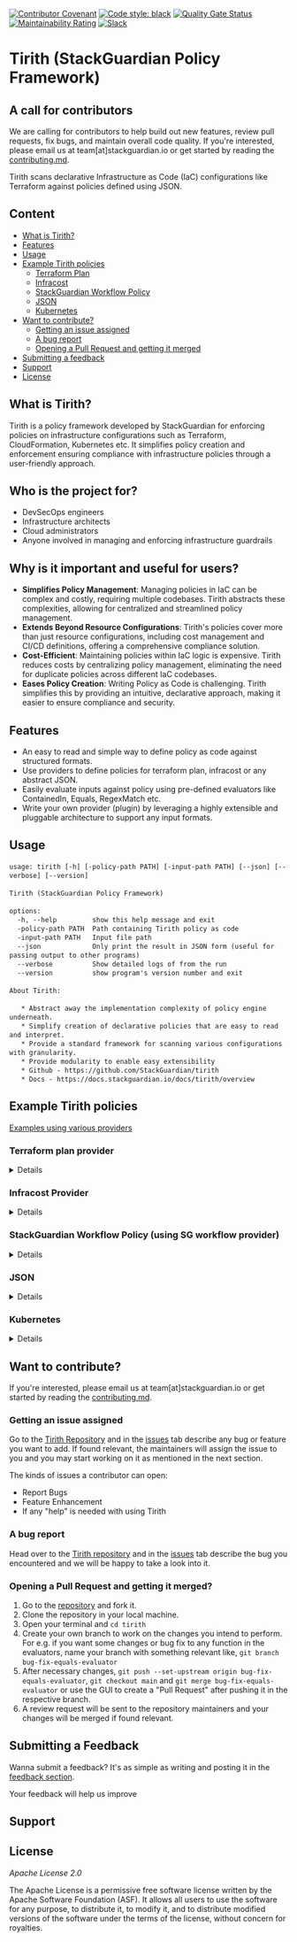 [![Contributor Covenant](https://img.shields.io/badge/Contributor%20Covenant-2.1-4baaaa.svg)](code_of_conduct.md)
[![Code style: black](https://img.shields.io/badge/code%20style-black-000000.svg)](https://github.com/psf/black)
[![Quality Gate Status](https://sonarcloud.io/api/project_badges/measure?project=StackGuardian_policy-framework&metric=alert_status&token=4a4d06e73940505edb7fc9d27a7f03b35fbbf23d)](https://sonarcloud.io/summary/new_code?id=StackGuardian_policy-framework)
[![Maintainability Rating](https://sonarcloud.io/api/project_badges/measure?project=StackGuardian_policy-framework&metric=sqale_rating&token=4a4d06e73940505edb7fc9d27a7f03b35fbbf23d)](https://sonarcloud.io/summary/new_code?id=StackGuardian_policy-framework)
[![Slack](https://img.shields.io/badge/Slack-4A154B?style=for-the-badge&logo=slack&logoColor=white)](https://join.slack.com/t/stackguardian-ol78820/shared_invite/zt-2ksag36j9-OjmXqQmyXudgYrV6FmesIQ)

# Tirith (StackGuardian Policy Framework)

## A call for contributors

We are calling for contributors to help build out new features, review pull requests, fix bugs, and maintain overall code quality. If you're interested, please email us at team[at]stackguardian.io or get started by reading the [contributing.md](./CONTRIBUTING.md).

Tirith scans declarative Infrastructure as Code (IaC) configurations like Terraform against policies defined using JSON.

## Content

<!-- - [Feature Road-Map](#feature-road-map) -->
<!-- - [Local Development Environment](#local-development-environment) -->
- [What is Tirith?](#what-is-tirith)
- [Features](#features)
- [Usage](#usage)
- [Example Tirith policies](#example-tirith-policies)
    - [Terraform Plan](#terraform-plan-provider)
    - [Infracost](#infracost-provider)
    - [StackGuardian Workflow Policy](#stackguardian-workflow-policy-using-sg-workflow-provider)
    - [JSON](#json)
    - [Kubernetes](#kubernetes)
- [Want to contribute?](#want-to-contribute)
  - [Getting an issue assigned](#getting-an-issue-assigned)
  - [A bug report](#a-bug-report)
  - [Opening a Pull Request and getting it merged](#opening-a-pull-request-and-getting-it-merged)
- [Submitting a feedback](#submitting-a-feedback)
- [Support](#support)
- [License](#license)

## What is Tirith?

Tirith is a policy framework developed by StackGuardian for enforcing policies on infrastructure configurations such as Terraform, CloudFormation, Kubernetes etc. It simplifies policy creation and enforcement ensuring compliance with infrastructure policies through a user-friendly approach.

## Who is the project for?
- DevSecOps engineers
- Infrastructure architects
- Cloud administrators
- Anyone involved in managing and enforcing infrastructure guardrails


## Why is it important and useful for users?

- **Simplifies Policy Management**: Managing policies in IaC can be complex and costly, requiring multiple codebases. Tirith abstracts these complexities, allowing for centralized and streamlined policy management.
- **Extends Beyond Resource Configurations**: Tirith's policies cover more than just resource configurations, including cost management and CI/CD definitions, offering a comprehensive compliance solution.
- **Cost-Efficient**: Maintaining policies within IaC logic is expensive. Tirith reduces costs by centralizing policy management, eliminating the need for duplicate policies across different IaC codebases.
- **Eases Policy Creation**: Writing Policy as Code is challenging. Tirith simplifies this by providing an intuitive, declarative approach, making it easier to ensure compliance and security.

## Features

- An easy to read and simple way to define policy as code against structured formats.
- Use providers to define policies for terraform plan, infracost or any abstract JSON.
- Easily evaluate inputs against policy using pre-defined evaluators like ContainedIn, Equals, RegexMatch etc.
- Write your own provider (plugin) by leveraging a highly extensible and pluggable architecture to support any input formats.

<!-- ## Feature Road-map

This is only a list of approved features that will be included in Tirith over the next iterations.

- Extended support for Terraform Plan
- Support for Cloudformation and ARM
- Extended library of evaluator functions -->

## Usage

```
usage: tirith [-h] [-policy-path PATH] [-input-path PATH] [--json] [--verbose] [--version]

Tirith (StackGuardian Policy Framework)

options:
  -h, --help         show this help message and exit
  -policy-path PATH  Path containing Tirith policy as code
  -input-path PATH   Input file path
  --json             Only print the result in JSON form (useful for passing output to other programs)
  --verbose          Show detailed logs of from the run
  --version          show program's version number and exit

About Tirith:

   * Abstract away the implementation complexity of policy engine underneath.
   * Simplify creation of declarative policies that are easy to read and interpret.
   * Provide a standard framework for scanning various configurations with granularity.
   * Provide modularity to enable easy extensibility
   * Github - https://github.com/StackGuardian/tirith
   * Docs - https://docs.stackguardian.io/docs/tirith/overview
```

## Example Tirith policies

[Examples using various providers](tests/providers)

### Terraform plan provider
<details>

#### Example 1:
VPC and EC2 instance policy

- AWS VPC instance_tenancy is "default"
- EC2 instance cannot be destroyed

```json
{
  "meta": {
    "required_provider": "stackguardian/terraform_plan",
    "version": "v1"
  },
  "evaluators": [
    {
      "id": "check_ec2_tenancy",
      "provider_args": {
        "operation_type": "attribute",
        "terraform_resource_type": "aws_vpc",
        "terraform_resource_attribute": "instance_tenancy"
      },
      "condition": {
        "type": "Equals",
        "value": "default"
      }
    },
    {
      "id": "destroy_ec2",
      "provider_args": {
        "operation_type": "action",
        "terraform_resource_type": "aws_instance"
      },
      "condition": {
        "type": "ContainedIn",
        "value": ["destroy"]
      }
    }
  ],
  "eval_expression": "check_ec2_tenancy && !destroy_ec2"
}
```
Make sure that all `aws_s3_bucket` are referenced by `aws_s3_bucket_intelligent_tiering_configuration` (using Terraform plan provider)

```json
{
  "meta": {
    "required_provider": "stackguardian/terraform_plan",
    "version": "v1"
  },
  "evaluators": [
    {
      "id": "s3HasLifeCycleIntelligentTiering",
      "description": "Make sure all aws_s3_bucket are referenced by aws_s3_bucket_intelligent_tiering_configuration",
      "provider_args": {
        "operation_type": "direct_references",
        "terraform_resource_type": "aws_s3_bucket",
        "referenced_by": "aws_s3_bucket_intelligent_tiering_configuration"
      },
      "condition": {
        "type": "Equals",
        "value": true,
        "error_tolerance": 0
      }
    }
  ],
  "eval_expression": "s3HasLifeCycleIntelligentTiering"
}
```
#### Example 2:
Make sure that all AWS ELBs are attached to security group (using Terraform plan provider)

```json
{
  "meta": {
    "version": "v1",
    "required_provider": "stackguardian/terraform_plan"
  },
  "evaluators": [
    {
      "id": "aws_elbs_have_direct_references_to_security_group",
      "provider_args": {
        "operation_type": "direct_references",
        "terraform_resource_type": "aws_elb",
        "references_to": "aws_security_group"
      },
      "condition": {
        "type": "Equals",
        "value": true,
        "error_tolerance": 0
      }
    }
  ],
  "eval_expression": "aws_elbs_have_direct_references_to_security_group"
}
```
#### Example 3:
Policy:

```json
{
    "meta": {
        "version": "v1",
        "required_provider": "stackguardian/terraform_plan"
    },
    "evaluators": [
        {
            "id": "check1",
            "provider_args": {
                "operation_type": "attribute",
                "terraform_resource_type": "aws_vpc",
                "terraform_resource_attribute": "instance_tenancy"
            },
            "condition": {
                "type": "Equals",
                "value": "default"
            }
        },
        "..."
         {
            "id": "check22",
            "provider_args": {
                "operation_type": "attribute",
                "terraform_resource_type": "aws_vpc",
                "terraform_resource_attribute": "intra_dedicated_network_acl"
            },
            "condition": {
                "type": "Equals",
                "value": false
            }
        }
    ],
    "eval_expression": "check1 && check11 && check111 & check2 & check22"
}

```

Input:

```json
{
    "format_version": "0.1",
    "terraform_version": "0.14.11",
    "variables": {
        "amazon_side_asn": {
            "value": "64512"
        },
        "assign_ipv6_address_on_creation": {
            "value": false
        },
        "azs": {
            "value": []
        },
        "cidr": {
            "value": "10.0.0.0/18"
        },
        "create_database_internet_gateway_route": {
            "value": false
        },

        "..."

         "vpn_gateway_id": {
                    "default": "",
                    "description": "ID of VPN Gateway to attach to the VPC"
                },
                "vpn_gateway_tags": {
                    "default": {},
                    "description": "Additional tags for the VPN gateway"
                }
            }
        }
    
```


Output:
![](https://github.com/StackGuardian/tirith/blob/updating_readme/docs/tf_example.gif)

JSON Output:
```json
{
   "final_result": false,
   "evaluators": [
      {
         "id": "check1",
         "passed": true,
         "result": [
            {
               "passed": true,
               "message": "default is equal to default",
               "meta": {
                  "address": "aws_vpc.this[0]",
                  "mode": "managed",
                  "type": "aws_vpc",
                  "name": "this",
                  "index": 0,
                  "provider_name": "registry.terraform.io/hashicorp/aws",
                  "change": {
                     "actions": [
                        "create"
                     ],
                     "before": null,
                     "after": {
                        "assign_generated_ipv6_cidr_block": false,
                        "cidr_block": "10.0.0.0/18",
                        "enable_dns_hostnames": false,
                        "enable_dns_support": true,
                        "instance_tenancy": "default",
                        "tags": {
                           "Name": ""
                        },
                        "tags_all": {}
                     },
                     "after_unknown": {
                        "arn": true,
                        "default_network_acl_id": true,
                        "default_route_table_id": true,
                        "default_security_group_id": true,
                        "dhcp_options_id": true,
                        "enable_classiclink": true,
                        "enable_classiclink_dns_support": true,
                        "id": true,
                        "ipv6_association_id": true,
                        "ipv6_cidr_block": true,
                        "main_route_table_id": true,
                        "owner_id": true,
                        "tags": {},
                        "tags_all": {
                           "Name": true
                        }
                     }
                  }
               }
            },
            {
               "passed": true,
               "message": "default is equal to default",
               "meta": {
                  "address": "aws_vpc.this[0]",
                  "mode": "managed",
                  "type": "aws_vpc",
                  "name": "this",
                  "index": 1,
                  "provider_name": "registry.terraform.io/hashicorp/aws",
                  "change": {
                     "actions": [
                        "create"
                     ],
                     "before": null,
                     "after": {
                        "assign_generated_ipv6_cidr_block": false,
                        "cidr_block": "10.0.0.0/18",
                        "enable_dns_hostnames": false,
                        "enable_dns_support": true,
                        "instance_tenancy": "default",
                        "tags": {
                           "Name": ""
                        },
                        "tags_all": {}
                     },
                     "after_unknown": {
                        "arn": true,
                        "default_network_acl_id": true,
                        "default_route_table_id": true,
                        "default_security_group_id": true,
                        "dhcp_options_id": true,
                        "enable_classiclink": true,
                        "enable_classiclink_dns_support": true,
                        "id": true,
                        "ipv6_association_id": true,
                        "ipv6_cidr_block": true,
                        "main_route_table_id": true,
                        "owner_id": true,
                        "tags": {},
                        "tags_all": {
                           "Name": true
                        }
                     }
                  }
               }
            }
         ],
         "description": null
      },
         "..."    
      {
         "id": "check2",
         "passed": false,
         "result": [
            {
               "message": "attribute: 'intra_acl_tags' is not found",
               "passed": false
            }
         ],
         "description": null
      },
      {
         "id": "check22",
         "passed": false,
         "result": [
            {
               "message": "attribute: 'intra_dedicated_network_acl' is not found",
               "passed": false
            }
         ],
         "description": null
      }
   ],
   "errors": [],
   "eval_expression": "check1 && check11 && check111 & check2 & check22"
}

```
</details>

### Infracost Provider
<details>

Cost control policy

#### Example 1
- EC2 instance cost is lower than 100 USD per month

```json
{
  "meta": {
    "required_provider": "stackguardian/infracost",
    "version": "v1"
  },
  "evaluators": [
    {
      "id": "ec2_cost_below_100_per_month",
      "provider_args": {
        "operation_type": "total_monthly_cost",
        "resource_type": ["aws_ec2"]
      },
      "condition": {
        "type": "LessThanEqualTo",
        "value": 100
      }
    }
  ],
  "eval_expression": "ec2_cost_below_100_per_month"
}
```
#### Example 2
Policy:

```json
{
    "meta": {
        "version": "v1",
        "required_provider": "stackguardian/infracost"
    },
    "evaluators": [
        {
            "id": "cost_check_1",
            "provider_args": {
                "operation_type": "total_monthly_cost",
                "resource_type": [
                    "*"
                ]
            },
            "condition": {
                "type": "LessThanEqualTo",
                "value": 20
            }
        },
        {
            "id": "cost_check_2",
            "provider_args": {
                "operation_type": "total_monthly_cost",
                "resource_type": [
                    "aws_eks_cluster",
                    "aws_s3_bucket"
                ]
            },
            "condition": {
                "type": "LessThanEqualTo",
                "value": -1
            }
        }
    ],
    "eval_expression": "cost_check_1 && cost_check_2"
}
```

Input:

```json
{
  "timeGenerated": "2022-04-03T15:19:53.271995639Z",
  "summary": {
    "totalUnsupportedResources": 0.0,
    "totalUsageBasedResources": 1.0,
    "totalNoPriceResources": 1.0,
    "noPriceResourceCounts": {
      "aws_s3_bucket_public_access_block": 1.0
    },
    "totalDetectedResources": 2.0,
    "totalSupportedResources": 1.0,
    "unsupportedResourceCounts": {}
  },
  "diffTotalHourlyCost": "0",
  "projects": [
    {
      "name": "github.com/StackGuardian/template-tf-aws-s3-demo-website/tf_plan.json",
      "pastBreakdown": {

        ...
        }
}],
    "pastTotalHourlyCost": "0",
    "totalMonthlyCost": "100",
    "diffTotalMonthlyCost": "0",
    "currency": "USD",
    "totalHourlyCost": "0",
    "pastTotalMonthlyCost": "0",
    "version": "0.2"
  }

```

Output:
![](https://github.com/StackGuardian/tirith/blob/updating_readme/docs/infracost_example.gif)

JSON Output:
```json
{
   "meta": {
      "version": "v1",
      "required_provider": "stackguardian/infracost"
   },
   "final_result": false,
   "evaluators": [
      {
         "id": "cost_check_1",
         "passed": false,
         "result": [
            {
               "passed": false,
               "message": "300.1 is not less than or equal to 20",
               "meta": null
            }
         ],
         "description": null
      },
      {
         "id": "cost_check_2",
         "passed": false,
         "result": [
            {
               "passed": false,
               "message": "100.1 is not less than or equal to -1",
               "meta": null
            }
         ],
         "description": null
      }
   ],
   "errors": [],
   "eval_expression": "cost_check_1 && cost_check_2"
}
```
</details>

### StackGuardian Workflow Policy (using SG workflow provider)
<details>
- Terraform Workflow should require an approval to create or destroy resources

```json
{
  "meta": {
    "required_provider": "stackguardian/sg_workflow",
    "version": "v1"
  },
  "evaluators": [
    {
      "id": "require_approval_before_creating_ec2",
      "provider_args": {
        "operation_type": "attribute",
        "workflow_attribute": "approvalPreApply"
      },
      "condition": {
        "type": "Equals",
        "value": true
      }
    }
  ],
  "eval_expression": "require_approval_before_creating_ec2"
}
```

#### Example 2

Policy:

```json
{
    "meta": {
        "version": "v1",
        "required_provider": "stackguardian/sg_workflow"
    },
    "evaluators": [
        {
            "id": "wf_check_1",
            "provider_args": {
                "operation_type": "attribute",
                "workflow_attribute": "useMarketplaceTemplate"
            },
            "condition": {
                "type": "Equals",
                "value": true
            }
        },
        "..."
          {
            "id": "wf_check_14",
            "provider_args": {
                "operation_type": "attribute",
                "workflow_attribute": "iacTemplateId"
            },
            "condition": {
                "type": "Equals",
                "value": "/stackguardian/s3-website:19"
            }
        }
    ],
    "eval_expression": "wf_check_1 && wf_check_2 && wf_check_3 && wf_check_4 && wf_check_5 && wf_check_6 && wf_check_7 && wf_check_8 && wf_check_9 && wf_check_10 && wf_check_11 && wf_check_12 && wf_check_13 && wf_check_14"
}
```

Example Input:

```json
{
 "DeploymentPlatformConfig": [
  {
   "config": {
    "integrationId": "/integrations/aws-qa"
   },
   "kind": "AWS_RBAC"
  }
 ],
 "Description": "test",
 "DocVersion": "V3.BETA",
 "EnvironmentVariables": [
  {
   "config": {
    "textValue": "eu-central-1",
    "varName": "AWS_DEFAULT_REGION"
   }}]
   "..."
   {
   "schemaType": "FORM_JSONSCHEMA"
  },
  "iacVCSConfig": {
   "iacTemplateId": "/stackguardian/s3-website:19",
   "useMarketplaceTemplate": true
  },
 
 "WfStepsConfig": [],
 "WfType": "TERRAFORM",
 "_SGInternals": {}
}
```

Output:
![](https://github.com/StackGuardian/tirith/blob/updating_readme/docs/sg_workflow_example.gif)


JSON Output:

```json 

{
   "meta": {
      "version": "v1",
      "required_provider": "stackguardian/sg_workflow"
   },
   "final_result": false,
   "evaluators": [
      {
         "id": "wf_check_1",
         "passed": true,
         "result": [
            {
               "passed": true,
               "message": "True is equal to True",
               "meta": null
            }
         ],
         "description": null
        
      },
     
 "..."

      {
         "id": "wf_check_11",
         "passed": false,
         "result": [
            {
               "passed": false,
               "message": "True is not equal to False",
               "meta": null
            }
         ],
         "description": null
      },

   ],
   "errors": [],
   "eval_expression": "wf_check_1 && wf_check_2 && wf_check_3 && wf_check_4 && wf_check_5 && wf_check_6 && wf_check_7 && wf_check_8 && wf_check_9 && wf_check_10 && wf_check_11 && wf_check_12 && wf_check_13 && wf_check_14"
}
```
</details>

### JSON
<details>
Example Policy

```json
{
    "meta": {
        "version": "v1",
        "required_provider": "stackguardian/json"
    },
    "evaluators": [
        {
            "id": "check0",
            "provider_args": {
                "operation_type": "get_value",
                "key_path": "z.b"
            },
            "condition": {
                "type": "LessThanEqualTo",
                "value": 1,
                "error_tolerance": 2
            }
        },
        {
            "id": "check1",
            "provider_args": {
                "operation_type": "get_value",
                "key_path": "a.b"
            },
            "condition": {
                "type": "LessThanEqualTo",
                "value": 1
            }
        },
        {
            "id": "check2",
            "provider_args": {
                "operation_type": "get_value",
                "key_path": "c"
            },
            "condition": {
                "type": "Contains",
                "value": "aa"
            }
        },
        {
            "id": "check3",
            "provider_args": {
                "operation_type": "get_value",
                "key_path": "nested_map.e.f"
            },
            "condition": {
                "type": "Equals",
                "value": "3"
            }
        },
        {
            "id": "check4",
            "provider_args": {
                "operation_type": "get_value",
                "key_path": "list_of_dict.*.key1"
            },
            "condition": {
                "type": "Equals",
                "value": "value1"
            }
        },
        {
            "id": "check5",
            "provider_args": {
                "operation_type": "get_value",
                "key_path": "nested_map"
            },
            "condition": {
                "type": "Equals",
                "value": { "e": { "f": "3" } }
            }
        }
    ],
    "eval_expression": "check1 && check2 && check3 && check4 && check5"
}
```

Example Input
```json
{
	"a": {
			"b": 1
		},
	"c": ["aa", "bb"],
	"nested_map": {
		"e": {
			"f": "3"
		}
	},
	"list_of_dict": [
		{
			"key1": "value1"
		},
		{
			"key1": "value1"
		}
	]
}
```

Output:
![](https://github.com/StackGuardian/tirith/blob/updating_readme/docs/json_example.gif)

JSON Output
```json
{
   "meta": {
      "version": "v1",
      "required_provider": "stackguardian/json"
   },
   "final_result": true,
   "evaluators": [
      {
         "id": "check0",
         "passed": null,
         "result": [
            {
               "message": "key_path: `z.b` is not found (severity: 2)",
               "passed": null
            }
         ],
         "description": null
      },
      {
         "id": "check1",
         "passed": true,
         "result": [
            {
               "passed": true,
               "message": "1 is less than equal to 1",
               "meta": null
            }
         ],
         "description": null
      },
      {
         "id": "check2",
         "passed": true,
         "result": [
            {
               "passed": true,
               "message": "Found aa inside ['aa', 'bb']",
               "meta": null
            }
         ],
         "description": null
      },
      {
         "id": "check3",
         "passed": true,
         "result": [
            {
               "passed": true,
               "message": "3 is equal to 3",
               "meta": null
            }
         ],
         "description": null
      },
      {
         "id": "check4",
         "passed": true,
         "result": [
            {
               "passed": true,
               "message": "value1 is equal to value1",
               "meta": null
            },
            {
               "passed": true,
               "message": "value1 is equal to value1",
               "meta": null
            }
         ],
         "description": null
      },
      {
         "id": "check5",
         "passed": true,
         "result": [
            {
               "passed": true,
               "message": "{'e': {'f': '3'}} is equal to {'e': {'f': '3'}}",
               "meta": null
            }
         ],
         "description": null
      }
   ],
   "errors": [],
   "eval_expression": "check1 && check2 && check3 && check4 && check5"
```
</details>

### Kubernetes
<details>

Kubernetes (using Kubernetes provider)
#### Example 1
- Make sure that all pods have a liveness probe defined

```json
{
  "meta": {
    "version": "v1",
    "required_provider": "stackguardian/kubernetes"
  },
  "evaluators": [
    {
      "id": "kinds_have_null_liveness_probe",
      "provider_args": {
        "operation_type": "attribute",
        "kubernetes_kind": "Pod",
        "attribute_path": "spec.containers.*.livenessProbe"
      },
      "condition": {
        "type": "Contains",
        "value": null,
        "error_tolerance": 2
      }
    }
  ],
  "eval_expression": "!kinds_have_null_liveness_probe"
}
```
#### Example 2

Example Policy:

```json
{
  "meta": {
    "version": "v1",
    "required_provider": "stackguardian/kubernetes"
  },
  "evaluators": [
    {
      "id": "kinds_have_null_liveness_probe",
      "provider_args": {
        "operation_type": "attribute",
        "kubernetes_kind": "Pod",
        "attribute_path": "spec.containers.*.livenessProbe"
      },
      "condition": {
        "type": "Contains",
        "value": null,
        "error_tolerance": 2
      }
    }
  ],
  "eval_expression": "!kinds_have_null_liveness_probe"
}
```

Example Input:

```yml
apiVersion: v1
kind: ServiceAccount
metadata:
  name: wfs-demp-wfs-demo
  labels:
    helm.sh/chart: wfs-demo-0.1.0
    app.kubernetes.io/name: wfs-demo
    app.kubernetes.io/instance: wfs-demp
    app.kubernetes.io/version: "1.16.0"
    app.kubernetes.io/managed-by: Helm
---
# Source: wfs-demo/templates/user-acces.yaml
apiVersion: rbac.authorization.k8s.io/v1
...
    - name: wget
      image: busybox
      command: ['wget']
      args: ['wfs-demp-wfs-demo:80']
      livenessProbe:
        exec:
          command:
          - cat
          - /tmp/healthy
        initialDelaySeconds: 5
        periodSeconds: 5
  restartPolicy: Never

```

Output:
![](https://github.com/StackGuardian/tirith/blob/updating_readme/docs/kubernetes_example.gif)

JSON Output:
```json
{
   "meta": {
      "version": "v1",
      "required_provider": "stackguardian/kubernetes"
   },
   "final_result": false,
   "evaluators": [
      {
         "id": "kinds_have_null_liveness_probe",
         "passed": true,
         "result": [
            {
               "passed": true,
               "message": "Found None inside [None, {'exec': {'command': ['/tmp/healthy', 'cat']}, 'initialDelaySeconds': 5, 'periodSeconds': 5}]",
               "meta": null
            }
         ],
         "description": null
      }
   ],
   "errors": [],
   "eval_expression": "!kinds_have_null_liveness_probe"
}
```

</details>
<!-- ## Local Development Environment

- [Python 3.6 or higher](https://www.python.org/downloads/) is required.
- [pip](https://pip.pypa.io/en/stable/) is required. -->

<!-- ## Publish Package on test.pypi.org
* Use the following command to install the latest version of the setuptools package.
  ```
    python -m pip install --user --upgrade setuptools
  ```

* Make sure you are at the same directory where setup.py is located and run this command.
  ```
    python setup.py sdist
  ```
* Visit <a href="https://test.pypi.org/">test.pypi.org</a> and create a new account if not already.
* Install Twine package using following command.
  ```
    pip install twine
  ```
* Upload you package to test.pypi using following command.
  ```
    twine upload --repository-url https://test.pypi.org/legacy/ dist/*
  ``` -->

## Want to contribute?

If you're interested, please email us at team[at]stackguardian.io or get started by reading the [contributing.md](./CONTRIBUTING.md).

### Getting an issue assigned

Go to the <a href="https://github.com/StackGuardian/tirith">Tirith Repository</a> and in the <a href="https://github.com/stackguardian/tirith/issues">issues</a> tab describe any bug or feature you want to add. If found relevant, the maintainers will assign the issue to you and you may start working on it as mentioned in the next section.

<p>The kinds of issues a contributor can open:</p>
 <ul>
	<li>Report Bugs</li>
	<li>Feature Enhancement</li>
	<li>If any "help" is needed with using Tirith</li>
 </ul>

### A bug report

Head over to the <a href="https://github.com/StackGuardian/tirith">Tirith repository</a> and in the <a href="https://github.com/stackguardian/tirith/issues">issues</a> tab describe the bug you encountered and we will be happy to take a look into it.

### Opening a Pull Request and getting it merged?

1.  Go to the <a href ="https://github.com/StackGuardian/tirith">repository</a> and fork it.
2.  Clone the repository in your local machine.
3.  Open your terminal and `cd tirith`
4.  Create your own branch to work on the changes you intend to perform. For e.g. if you want some changes or bug fix to any function in the evaluators, name your branch with something relevant like, `git branch bug-fix-equals-evaluator`
5.  After necessary changes, `git push --set-upstream origin bug-fix-equals-evaluator`, `git checkout main` and `git merge bug-fix-equals-evaluator` or use the GUI to create a "Pull Request" after pushing it in the respective branch.
6.  A review request will be sent to the repository maintainers and your changes will be merged if found relevant.

## Submitting a Feedback

Wanna submit a feedback? It's as simple as writing and posting it in the <a href="https://github.com/StackGuardian/feedback/discussions/8">feedback section</a>.

<p>Your feedback will help us improve</p>

## Support

## License

<i>Apache License 2.0</i>

<p>The Apache License is a permissive free software license written by the Apache Software Foundation (ASF). It allows all users to use the software for any purpose, to distribute it, to modify it, and to distribute modified versions of the software under the terms of the license, without concern for royalties.</p>
